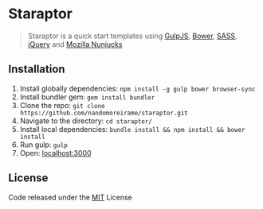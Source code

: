 # Staraptor

> Staraptor is a quick start templates using [GulpJS](http://gulpjs.com/), [Bower](https://bower.io/), [SASS](http://sass-lang.com/), [jQuery](http://jquery.com/) and [Mozilla Nunjucks](https://mozilla.github.io/nunjucks/)

## Installation

 1. Install globally dependencies: `npm install -g gulp bower browser-sync`
 2. Install bundler gem: `gem install bundler`
 3. Clone the repo: `git clone https://github.com/nandomoreirame/staraptor.git`
 4. Navigate to the directory: `cd staraptor/`
 5. Install local dependencies: `bundle install && npm install && bower install`
 6. Run gulp: `gulp`
 7. Open: [localhost:3000](http://localhost:3000/)

## License

Code released under the [MIT](/LICENSE) License
